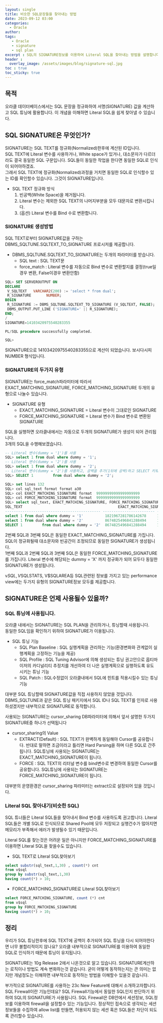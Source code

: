 ```yaml
---
layout: single
title: 비슷한 SQL문장들을 찾아내는 방법
date: 2023-09-12 03:00
categories: 
  - Oracle
author: 
tags: 
   - Oracle
   - signature
   - sql plan
excerpt : SQL의 SIGNATURE정보를 이용하여 Literal SQL을 찾아내는 방법을 설명합니다.
header :
  overlay_image: /assets/images/blog/signature-sql.jpg
toc : true  
toc_sticky: true
---
```


## 목적

오라클 데이터베이스에서는 SQL 문장을 정규화하여 서명(SIGNATURE) 값을 계산하고 SQL 튜닝에 활용합니다. 
이 개념을 이해하면 Literal  SQL을 쉽게 찾아낼 수 있습니다. 

## SQL SIGNATURE은 무엇인가?

SIGNATURE는 SQL TEXT를 정규화(Normalized)한후에 계산된 ID입니다. <br>
SQL TEXT에 Literal 변수를 사용하거나, White space가 있거나, 대소문자가 다르더라도 결국 동일한 SQL 구문입니다. SQL들이 동일한 작업을 한다면 동일한 SQL로 인식이 되어야하겠죠. <br>
그래서 SQL TEXT에 정규화(Normalized)과정을 거치면 동일한 SQL로 인식할수 있는 ID를 확인할수 있습니다. 그것이 SIGNATURE입니다.

- SQL TEXT 정규화 방식
  1. 빈공백(White Space)을 제거됩니다.
  2. Literal 변수는 제외한 SQL TEXT의 나머지부분을 모두 대문자로 변환시킵니다.
  3. (옵션) Literal 변수를 Bind 수로 변환합니다. 

### SIGNATURE 생성방법

SQL TEXT로부터 SIGNATURE값을 구하는 DBMS_SQLTUNE.SQLTEXT_TO_SIGNATURE 프로시저를 제공합니다. 

- DBMS_SQLTUNE.SQLTEXT_TO_SIGNATURE는 두개의 파라미터를 받습니다. 
  - SQL text : SQL TEXT문
  - force_match : Literal 변수를 자동으로 Bind 변수로 변환할지를 결정(true일경우 변환, False이경우 변환안함)

```sql
SQL> SET SERVEROUTPUT ON
DECLARE
 V_SQLTEXT   VARCHAR2(200) := 'select * from dual';
 R_SIGNATURE       NUMBER;
BEGIN
 R_SIGNATURE := DBMS_SQLTUNE.SQLTEXT_TO_SIGNATURE (V_SQLTEXT, FALSE);
 DBMS_OUTPUT.PUT_LINE ('SIGNATURE=' || R_SIGNATURE);
END;
/
SIGNATURE=14103420975540283355

PL/SQL procedure successfully completed.

SQL>
```
SIGNATURE으로 14103420975540283355으로 계산이 되었습니다.
보시다시피 NUMBER 형식입니다.

### SIGNATURE의 두가지 유형

SIGNATURE는 force_match파라미터에 따라서 EXACT_MATCHING_SIGNATURE, FORCE_MATCHING_SIGNATURE 두개의 유형으로 나눌수 있습니다. 

- SIGNATURE 유형
  - EXACT_MATCHING_SIGNATURE = Literal 변수이 그대로인 SIGNATURE
  - FORCE_MATCHING_SIGNATURE = Literal 변수가 Bind 변수로 변환된 SIGNATURE

SQL을 실행하면 오라클내에서는 자동으로 두개의 SIGNATURE가 생성이 되어 관리됩니다.<br>
3개의 SQL을 수행해보겠습니다. 

```sql
-- Literal 변수(dummy = '1')를 사용
SQL> select 1 from dual where dummy = '1'; 
-- Literal 변수(dummy = '2')를 사용
SQL> select 1 from dual where dummy = '2'; 
-- Literal 변수(dummy = '2')를 사용하고, 공백을 추가(1뒤에 공백)하고 SELECT 키워드를 대문자로 변경
SQL> SELECT 1         from dual where dummy = '2'; 

SQL> set lines 132
SQL> col sql_text format format a30
SQL> col EXACT_MATCHING_SIGNATURE format  99999999999999999999
SQL> col FORCE_MATCHING_SIGNATURE format  99999999999999999999
SQL> select sql_text, EXACT_MATCHING_SIGNATURE, FORCE_MATCHING_SIGNATURE from V$sqlstats where sql_text like '%dummy%';
SQL_TEXT                                            EXACT_MATCHING_SIGNATURE FORCE_MATCHING_SIGNATURE
-------------------------------------------- ------------------------ ------------------------
select 1 from dual where dummy = '1'          1821967281786142678     13154199455204052618
select 1 from dual where dummy = '2'          8674825496841288494     13154199455204052618
SELECT 1         from dual where dummy = '2'  8674825496841288494     13154199455204052618

```

2번째 SQL과 3번째 SQL은 동일한 EXACT_MATCHING_SIGNATURE를 가집니다. SQL이 정규화될때 대소문자와 빈공간이 조정되므로 동일한 SIGNATURE가 생성됩니다.  <br>
1번째 SQL과 2번째 SQL과 3번째 SQL은 동일한 FORCE_MATCHING_SIGNATURE를 가집니다. Literal 변수에 해당되는 dummy = 'X' 까지 정규화가 되어 모두다 동일한 SIGNATURE가 생성됩니다. 

v$SQL, V$SQLSTATS, V$SQLAREA등 SQL관련된 정보를 가지고 있는 performance view에는 두가지 유형의 SIGNATURE정보 모두를 제공합니다.

## SIGNATURE은 언제 사용될수 있을까?

### SQL 튜닝에 사용됩니다.
오라클 내에서는 SIGNATURE는 SQL PLAN을 관리하거나, 튜닝할때 사용됩니다.  <br>
동일한 SQL임을 확인하기 위하여 SIGNATURE가 이용됩니다. 

- SQL 튜닝 기능
  - SQL Plan Baseline : SQL 실행계획을 관리하는 기능(환경변화와 관계없이 실행계획을 고정하는 기능을 제공)
  - SQL Profile : SQL Tuning Advisor에 의해 생성되는 튜닝 권고안으로 옵티마이저의 카디널리티 추정치를 개선하여 더 나은 실행계획으로 실행하도록 유도시키는 튜닝 기능
  - SQL Patch : SQL수정없이 오라클내에서 SQL에 힌트를 적용시킬수 있는 튜닝기능

대부분 SQL 튜닝할때 SIGNATURE값을 직접 사용하지 않았을 것입니다. DBMS_SQLTUNE과 같은 SQL 튜닝 패키지에서 SQL ID나 SQL TEXT를 인자로 사용하셨겠지만 내부적으로 SIGNATURE로 동작합니다.

사용되는 SIGNATURE는 cursor_sharing DB파라미터에 의해서 앞서 설명한 두가지 SIGNATURE중 하나가 선택됩니다

- cursor_sharing의 Value
  - EXTRACT(Default) : SQL TEXT가 완벽하게 동일해야 Cursor를 공유합니다. 반대로 말하면 조금이라고 틀리면 Hard Parsing을 하며 다른 SQL로 간주됩니다. SQL튜닝에 사용되는 SIGNATURE는 EXACT_MATCHING_SIGNATURE이 됩니다.
  - FORCE : SQL TEXT의 리터널 변수를 bind변수로 변경하여 동일한 Cursor를 공유합니다.  SQL튜닝에 사용되는 SIGNATURE는 FORCE_MATCHING_SIGNATURE이 됩니다.

대부분의 운영환경은 cursor_sharing 파라미터는 extract으로 설정되어 있을 것입니다.

### Literal SQL 찾아내기(비슷한 SQL)

SQL 튜너들은 Literal SQL들을 찾아내서 Bind 변수를 사용하도록 권고합니다. 
Literal SQL들은 개별 SQL로 인식되므로 Shared Pool에 모두 저장되고 실행건수가 많아지면 메모리가 부족해서 에러가 발생될수 있기 때문입니다. 

Literal SQL를 찾는것은 어려운 일은 아니지만 FORCE_MATCHING_SIGNATURE를 이용하면 Literal SQL을 찾을수도 있습니다.

- SQL TEXT로 Literal SQL찾아보기
```sql
select substr(sql_text,1,30) , count(*) cnt
from v$sql
group by substr(sql_text,1,30)
having count(*) > 10;
```

- FORCE_MATCHING_SIGNATURE로 Literal SQL찾아보기
```sql
select FORCE_MATCHING_SIGNATURE, count (*) cnt
from v$sql
group by FORCE_MATCHING_SIGNATURE
having count(*) > 10;
```

## 정리 

우리가 SQL 튜닝한후에 SQL TEXT에 공백이 추가되어 SQL 튜닝을 다시 되어야한다면 너무 불합리적이지 않나요? 오라클 내부적으로 SIGNATURE를 이용하여 동일한 SQL로 인식하기 때문에 튜닝이 유지됩니다. 

SIGNATURE는 10g Release 2에서 나온것으로 알고 있습니다. SIGNATURE계산하는 로직이나 방법도 계속 변화하는것 같습니다. 굳이 어떻게 동작하는지는 큰 의미는 없지만 개념정도는 이해하면 내부적으로 동작하는 방법을 이해할수 있을것 같습니다. 

부가적으로 SIGNATURE를 사용하는 23c New Feature에 대해서 소개하고자합니다. <br>
SQL Firewall이란 기능인데요?
SQL Firewall기능에서 동일한 SQL인지 판단하기 위하여 SQL의 SIGNATURE가 사용됩니다. SQL Firewall은 DB안에서 세션정보, SQL정보를 이용하여 firewall을 설정할수 있는 기능입니다. 정상적인 접속으로 생각되는 세션정보들을 수집하여 allow list를 만들면, 허용되지 않는 세션 혹은 SQL들은 차단이 되도록 관리할수 있습니다.